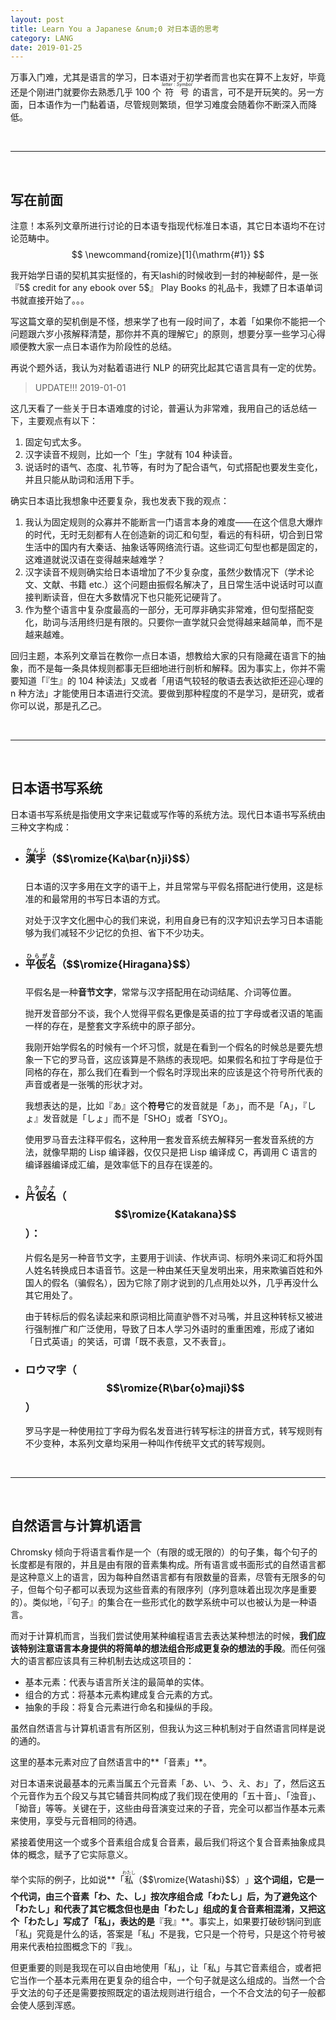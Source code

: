 ```yaml
---
layout: post
title: Learn You a Japanese &num;0 对日本语的思考
category: LANG
date: 2019-01-25
---
```


万事入门难，尤其是语言的学习，日本语对于初学者而言也实在算不上友好，毕竟还是个刚进门就要你去熟悉几乎 100 个
<ruby>符号<rt>$$letter : Symbol$$</rt></ruby>
的语言，可不是开玩笑的。另一方面，日本语作为一门黏着语，尽管规则繁琐，但学习难度会随着你不断深入而降低。

<br />

---

<br />

## 写在前面

注意！本系列文章所进行讨论的日本语专指现代标准日本语，其它日本语均不在讨论范畴中。
$$
\newcommand{romize}[1]{\mathrm{#1}}
$$

我开始学日语的契机其实挺怪的，有天lashi的时候收到一封的神秘邮件，是一张『5$ credit for any ebook over 5$』 Play Books 的礼品卡，我嫖了日本语单词书就直接开始了。。。

写这篇文章的契机倒是不怪，想来学了也有一段时间了，本着「如果你不能把一个问题跟六岁小孩解释清楚，那你并不真的理解它」的原则，想要分享一些学习心得顺便教大家一点日本语作为阶段性的总结。

再说个题外话，我认为对黏着语进行 NLP 的研究比起其它语言具有一定的优势。

> UPDATE!!! 2019-01-01

这几天看了一些关于日本语难度的讨论，普遍认为非常难，我用自己的话总结一下，主要观点有以下：

1. 固定句式太多。
2. 汉字读音不规则，比如一个「生」字就有 104 种读音。
3. 说话时的语气、态度、礼节等，有时为了配合语气，句式搭配也要发生变化，并且只能从助词和活用下手。

确实日本语比我想象中还要复杂，我也发表下我的观点：

1. 我认为固定规则的众寡并不能断言一门语言本身的难度——在这个信息大爆炸的时代，无时无刻都有人在创造新的词汇和句型，看远的有科研，切合到日常生活中的国内有大秦话、抽象话等网络流行语。这些词汇句型也都是固定的，这难道就说汉语在变得越来越难学？
2. 汉字读音不规则确实给日本语增加了不少复杂度，虽然少数情况下（学术论文、文献、书籍 etc.）这个问题由振假名解决了，且日常生活中说话时可以直接判断读音，但在大多数情况下也只能死记硬背了。
3. 作为整个语言中复杂度最高的一部分，无可厚非确实非常难，但句型搭配变化，助词与活用终归是有限的。只要你一直学就只会觉得越来越简单，而不是越来越难。

回归主题，本系列文章旨在教你一点日本语，想教给大家的只有隐藏在语言下的抽象，而不是每一条具体规则都事无巨细地进行剖析和解释。因为事实上，你并不需要知道「『生』的 104 种读法」又或者「用语气较轻的敬语去表达欲拒还迎心理的 n 种方法」才能使用日本语进行交流。要做到那种程度的不是学习，是研究，或者你可以说，那是孔乙己。

<!--
> UPDATE!!! 2019-02-09

前几天在知乎上[发现了一些有趣的东西][DFA]——有人证明了『自然语言是正则语言』这一命题。其实关于『自然语言不是正则语言』这一命题已经被很多人证明过了，可以参考 Barbara.Partee 的这篇『[自然语言是有限状态语言？][NL-fsl]』，再通过『矛盾律』 $$\neg(P \wedge \neg P)$$ 即可证伪作者的证明。

为了知道他们在讨论什么我们首先需要了解一下**乔姆斯基谱系**的四种文法：

|文法|语言|自动机|
|-|-|-|
|无限制|递归可枚举语言|图灵机|
|上下文有关文法|上下文有关语言|线性有界非确定图灵机|
|上下文无关文法|上下文无关语言|非确定下推自动机|
|正则文法|正则语言|有限状态自动机|
-->

<br />

---

<br />


## 日本语书写系统

日本语书写系统是指使用文字来记载或写作等的系统方法。现代日本语书写系统由三种文字构成：

- ### <ruby>漢字<rt>かんじ</rt>（$$\romize{Ka\bar{n}ji}$$）</ruby>

	日本语的汉字多用在文字的语干上，并且常常与平假名搭配进行使用，这是标准的和最常用的书写日本语的方式。
	
	对处于汉字文化圈中心的我们来说，利用自身已有的汉字知识去学习日本语能够为我们减轻不少记忆的负担、省下不少功夫。

- ### <ruby>平仮名<rt>ひらがな</rt>（$$\romize{Hiragana}$$）</ruby>
	
	平假名是一种**音节文字**，常常与汉字搭配用在动词结尾、介词等位置。
	
	抛开发音部分不谈，我个人觉得平假名更像是英语的拉丁字母或者汉语的笔画一样的存在，是整套文字系统中的原子部分。
	
	我刚开始学假名的时候有一个坏习惯，就是在看到一个假名的时候总是要先想象一下它的罗马音，这应该算是不熟练的表现吧。如果假名和拉丁字母是位于同格的存在，那么我们在看到一个假名时浮现出来的应该是这个符号所代表的声音或者是一张嘴的形状才对。
	
	我想表达的是，比如『あ』这个**符号**它的发音就是「あ」，而不是「A」，『しょ』发音就是「しょ」而不是「SHO」或者「SYO」。
	
	使用罗马音去注释平假名，这种用一套发音系统去解释另一套发音系统的方法，就像早期的 Lisp 编译器，仅仅只是把 Lisp 编译成 C，再调用 C 语言的编译器编译成汇编，是效率低下的且存在误差的。
	
- ### <ruby>片仮名<rt>カタカナ</rt></ruby>（$$\romize{Katakana}$$）：

	片假名是另一种音节文字，主要用于训读、作状声词、标明外来词汇和将外国人姓名转换成日本语音节。这是一种由某任天皇发明出来，用来欺骗百姓和外国人的假名（骗假名），因为它除了刚才说到的几点用处以外，几乎再没什么其它用处了。
	
	由于转标后的假名读起来和原词相比简直驴唇不对马嘴，并且这种转标又被进行强制推广和广泛使用，导致了日本人学习外语时的重重困难，形成了诸如「日式英语」的笑话，可谓「既不表意，又不表音」。

- ### ロウマ字（$$\romize{R\bar{o}maji}$$）

	罗马字是一种使用拉丁字母为假名发音进行转写标注的拼音方式，转写规则有不少变种，本系列文章均采用一种叫作传统平文式的转写规则。

<br />

---

<br />

## 自然语言与计算机语言

Chromsky 倾向于将语言看作是一个（有限的或无限的）的句子集，每个句子的长度都是有限的，并且是由有限的音素集构成。所有语言或书面形式的自然语言都是这种意义上的语言，因为每种自然语言都有有限数量的音素，尽管有无限多的句子，但每个句子都可以表现为这些音素的有限序列（序列意味着出现次序是重要的）。类似地，『句子』的集合在一些形式化的数学系统中可以也被认为是一种语言。

而对于计算机而言，当我们尝试使用某种编程语言去表达某种想法的时候，**我们应该特别注意语言本身提供的将简单的想法组合形成更复杂的想法的手段**。而任何强大的语言都应该具有三种机制去达成这项目的：

- 基本元素：代表与语言所关注的最简单的实体。
- 组合的方式：将基本元素构建成复合元素的方式。
- 抽象的手段：将复合元素进行命名和操纵的手段。

虽然自然语言与计算机语言有所区别，但我认为这三种机制对于自然语言同样是说的通的。

这里的基本元素对应了自然语言中的**「音素」**。

对日本语来说最基本的元素当属五个元音素「あ、い、う、え、お」了，然后这五个元音作为五个段又与其它辅音共同构成了我们现在使用的「五十音」、「浊音」、「拗音」等等。关键在于，这些由母音演变过来的子音，完全可以都当作基本元素来使用，享受与元音相同的待遇。

紧接着使用这一个或多个音素组合成复合音素，最后我们将这个复合音素抽象成具体的概念，赋予了它实际意义。

举个实际的例子，比如说**「<ruby>私<rt>わたし</rt>（$$\romize{Watashi}$$）</ruby>」**这个词组，它是一个代词，由三个音素「わ、た、し」按次序组合成「わたし」后，为了避免这个「わたし」和代表了其它概念但也是由「わたし」组成的复合音素相混淆，又把这个「わたし」写成了「私」，表达的是**『我』**。事实上，如果要打破砂锅问到底「私」究竟是什么的话，答案是「私」不是我，它只是一个符号，只是这个符号被用来代表柏拉图概念下的『我』。

但更重要的则是我现在可以自由地使用「私」，让「私」与其它音素组合，或者把它当作一个基本元素用在更复杂的组合中，一个句子就是这么组成的。当然一个合乎文法的句子还是需要按照既定的语法规则进行组合，一个不合文法的句子一般都会使人感到浑惑。

[DFA]: https://www.zhihu.com/question/22532718/answer/79576405
[NL-fsl]: http://people.umass.edu/partee/726_04/lectures/Lecture%2013%20revised%20Are%20NLs%20Finite-state.pdf
